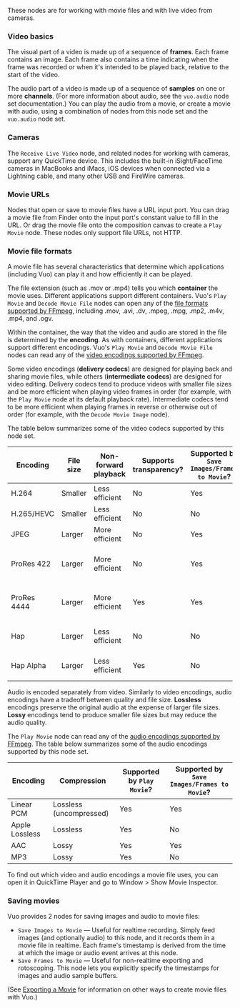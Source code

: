 These nodes are for working with movie files and with live video from cameras. 

### Video basics

The visual part of a video is made up of a sequence of **frames**. Each frame contains an image. Each frame also contains a time indicating when the frame was recorded or when it's intended to be played back, relative to the start of the video.

The audio part of a video is made up of a sequence of **samples** on one or more **channels**. (For more information about audio, see the `vuo.audio` node set documentation.) You can play the audio from a movie, or create a movie with audio, using a combination of nodes from this node set and the `vuo.audio` node set.

### Cameras

The `Receive Live Video` node, and related nodes for working with cameras, support any QuickTime device. This includes the built-in iSight/FaceTime cameras in MacBooks and iMacs, iOS devices when connected via a Lightning cable, and many other USB and FireWire cameras.

### Movie URLs

Nodes that open or save to movie files have a URL input port. You can drag a movie file from Finder onto the input port's constant value to fill in the URL. Or drag the movie file onto the composition canvas to create a `Play Movie` node. These nodes only support file URLs, not HTTP.

### Movie file formats

A movie file has several characteristics that determine which applications (including Vuo) can play it and how efficiently it can be played.

The file extension (such as .mov or .mp4) tells you which **container** the movie uses. Different applications support different containers. Vuo's `Play Movie` and `Decode Movie File` nodes can open any of the [file formats supported by FFmpeg](http://www.ffmpeg.org/general.html#File-Formats), including .mov, .avi, .dv, .mpeg, .mpg, .mp2, .m4v, .mp4, and .ogv.

Within the container, the way that the video and audio are stored in the file is determined by the **encoding**. As with containers, different applications support different encodings. Vuo's `Play Movie` and `Decode Movie File` nodes can read any of the [video encodings supported by FFmpeg](http://www.ffmpeg.org/general.html#Video-Codecs).

Some video encodings (**delivery codecs**) are designed for playing back and sharing movie files, while others (**intermediate codecs**) are designed for video editing. Delivery codecs tend to produce videos with smaller file sizes and be more efficient when playing video frames in order (for example, with the `Play Movie` node at its default playback rate). Intermediate codecs tend to be more efficient when playing frames in reverse or otherwise out of order (for example, with the `Decode Movie Image` node).

The table below summarizes some of the video codecs supported by this node set.

Encoding    | File size | Non-forward playback | Supports transparency? | Supported by `Save Images/Frames to Movie`? | Notes
----------- | --------- | -------------------- | ---------------------- | ------------------------------------------- | -----
H.264       | Smaller   | Less efficient       | No                     | Yes                                         |
H.265/HEVC  | Smaller   | Less efficient       | No                     | No                                          |
JPEG        | Larger    | More efficient       | No                     | Yes                                         |
ProRes 422  | Larger    | More efficient       | No                     | Yes                                         | Only available on systems with Final Cut Pro installed.
ProRes 4444 | Larger    | More efficient       | Yes                    | Yes                                         | Only available on systems with Final Cut Pro installed.
Hap         | Larger    | Less efficient       | No                     | No                                          | Hap Q has the same characteristics.
Hap Alpha   | Larger    | Less efficient       | Yes                    | No                                          | Hap Q Alpha has the same characteristics.

Audio is encoded separately from video. Similarly to video encodings, audio encodings have a tradeoff between quality and file size. **Lossless** encodings preserve the original audio at the expense of larger file sizes. **Lossy** encodings tend to produce smaller file sizes but may reduce the audio quality.

The `Play Movie` node can read any of the [audio encodings supported by FFmpeg](http://www.ffmpeg.org/general.html#Audio-Codecs). The table below summarizes some of the audio encodings supported by this node set.

Encoding       | Compression             | Supported by `Play Movie`? | Supported by `Save Images/Frames to Movie`?
---------------|-------------------------|----------------------------|-----------------------------
Linear PCM     | Lossless (uncompressed) | Yes                        | Yes
Apple Lossless | Lossless                | Yes                        | No
AAC            | Lossy                   | Yes                        | Yes
MP3            | Lossy                   | Yes                        | No

To find out which video and audio encodings a movie file uses, you can open it in QuickTime Player and go to Window > Show Movie Inspector.

### Saving movies

Vuo provides 2 nodes for saving images and audio to movie files:

   - `Save Images to Movie` — Useful for realtime recording.  Simply feed images (and optionally audio) to this node, and it records them in a movie file in realtime.  Each frame's timestamp is derived from the time at which the image or audio event arrives at this node.
   - `Save Frames to Movie` — Useful for non-realtime exporting and rotoscoping.  This node lets you explicitly specify the timestamps for images and audio sample buffers.

(See [Exporting a Movie](http://doc.vuo.org/latest/manual/exporting-compositions.xhtml#exporting-a-movie) for information on other ways to create movie files with Vuo.)

